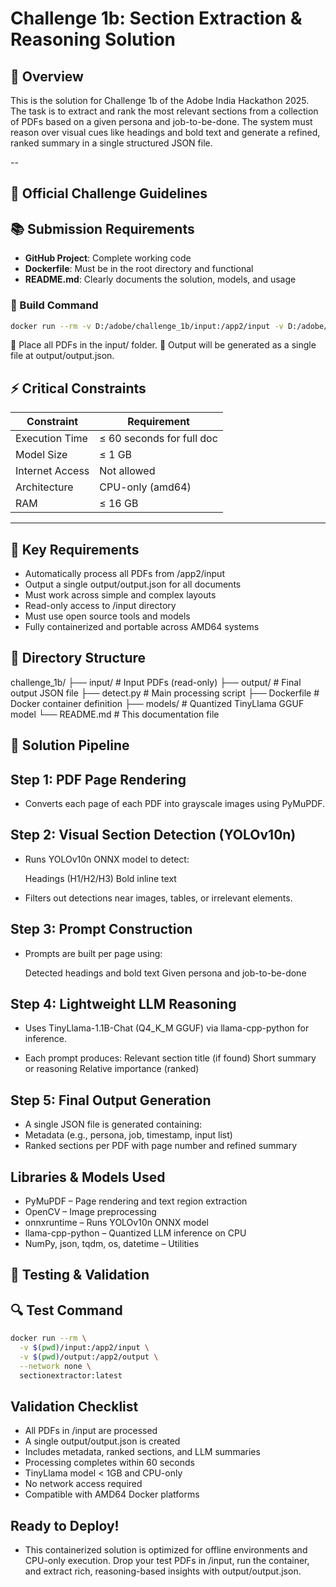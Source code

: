# Challenge 1b: Section Extraction & Reasoning Solution

## 📅 Overview
This is the solution for Challenge 1b of the Adobe India Hackathon 2025. The task is to extract and rank the most relevant sections from a collection of PDFs based on a given persona and job-to-be-done. The system must reason over visual cues like headings and bold text and generate a refined, ranked summary in a single structured JSON file.

--

## 🔖 Official Challenge Guidelines

## 📚 Submission Requirements

* **GitHub Project**: Complete working code
* **Dockerfile**: Must be in the root directory and functional
* **README.md**: Clearly documents the solution, models, and usage

### 🔧 Build Command

```bash
docker run --rm -v D:/adobe/challenge_1b/input:/app2/input -v D:/adobe/challenge_1b/output:/app2/output -v D:/adobe/challenge_1b/models:/app2/models challenge1b

```

📂 Place all PDFs in the input/ folder.
📁 Output will be generated as a single file at output/output.json.

## ⚡ Critical Constraints

| Constraint      | Requirement                |
| --------------- | -------------------------- |
| Execution Time  | ≤ 60 seconds for full doc  |
| Model Size      | ≤ 1 GB                   |
| Internet Access | Not allowed                |
| Architecture    | CPU-only (amd64)           |
| RAM             | ≤ 16 GB                    |

---

## 🔎 Key Requirements

* Automatically process all PDFs from /app2/input
* Output a single output/output.json for all documents
* Must work across simple and complex layouts
* Read-only access to /input directory
* Must use open source tools and models
* Fully containerized and portable across AMD64 systems

## 📂 Directory Structure

challenge_1b/
├── input/               # Input PDFs (read-only)
├── output/              # Final output JSON file
├── detect.py            # Main processing script
├── Dockerfile           # Docker container definition
├── models/              # Quantized TinyLlama GGUF model
└── README.md            # This documentation file

## 🧬 Solution Pipeline

##  Step 1: PDF Page Rendering
* Converts each page of each PDF into grayscale images using PyMuPDF.

##  Step 2: Visual Section Detection (YOLOv10n)
* Runs YOLOv10n ONNX model to detect:

    Headings (H1/H2/H3)
    Bold inline text

* Filters out detections near images, tables, or irrelevant elements.

##  Step 3: Prompt Construction

* Prompts are built per page using:

    Detected headings and bold text
    Given persona and job-to-be-done

##  Step 4: Lightweight LLM Reasoning

* Uses TinyLlama-1.1B-Chat (Q4_K_M GGUF) via llama-cpp-python for inference.

* Each prompt produces:
    Relevant section title (if found)
    Short summary or reasoning
    Relative importance (ranked)

##  Step 5: Final Output Generation

* A single JSON file is generated containing:
* Metadata (e.g., persona, job, timestamp, input list)
* Ranked sections per PDF with page number and refined summary

##  Libraries & Models Used

* PyMuPDF – Page rendering and text region extraction
* OpenCV – Image preprocessing
* onnxruntime – Runs YOLOv10n ONNX model
* llama-cpp-python – Quantized LLM inference on CPU
* NumPy, json, tqdm, os, datetime – Utilities


## 🧪 Testing & Validation
## 🔍 Test Command

```bash
docker run --rm \
  -v $(pwd)/input:/app2/input \
  -v $(pwd)/output:/app2/output \
  --network none \
  sectionextractor:latest
```
##  Validation Checklist
 * All PDFs in /input are processed
 * A single output/output.json is created
 * Includes metadata, ranked sections, and LLM summaries
 * Processing completes within 60 seconds
 * TinyLlama model < 1GB and CPU-only
 * No network access required
 * Compatible with AMD64 Docker platforms

##  Ready to Deploy!
* This containerized solution is optimized for offline environments and CPU-only execution. Drop your test PDFs in /input, run the container, and extract rich, reasoning-based insights with output/output.json.
